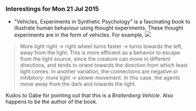 ### Interestings for Mon 21 Jul 2015

- "Vehicles, Experiments in Synthetic Psychology" is a fascinating book to illustrate human behaviour using thought experiments. These thought experiments are in the form of vehicles. For example, ![](http://s15.postimg.org/y48cg27y3/Braitenberg_Vehicle_2ab.png)

> More light right → right wheel turns faster → turns towards the left, away from the light.
> This is more efficient as a behavior to escape from the light source, since the creature can move in different directions, and tends to orient towards the direction from which least light comes.
In another variation, the connections are negative or inhibitory: more light → slower movement. In this case, the agents move away from the dark and towards the light.

Kudos to Gabe for pointing out that this is a _Braitenberg Vehicle_. Also happens to be the author of the book.

